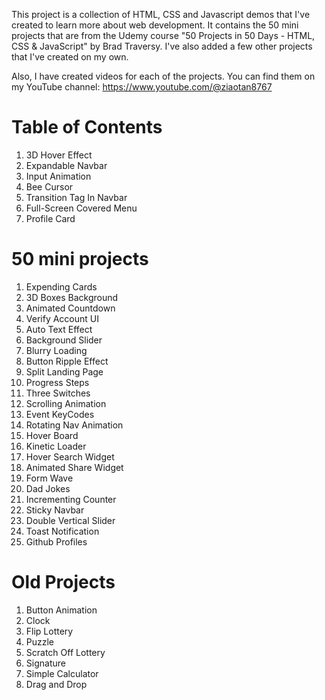 This project is a collection of HTML, CSS and Javascript demos that I've created to learn more about web development. It contains the 50 mini projects that are from the Udemy course "50 Projects in 50 Days - HTML, CSS & JavaScript" by Brad Traversy. I've also added a few other projects that I've created on my own.

Also, I have created videos for each of the projects. You can find them on my YouTube channel: https://www.youtube.com/@ziaotan8767

# Table of Contents
1. 3D Hover Effect
2. Expandable Navbar
3. Input Animation
4. Bee Cursor
5. Transition Tag In Navbar
6. Full-Screen Covered Menu
7. Profile Card 

# 50 mini projects
1. Expending Cards
2. 3D Boxes Background
3. Animated Countdown
4. Verify Account UI
5. Auto Text Effect
6. Background Slider
7. Blurry Loading
8. Button Ripple Effect
9. Split Landing Page
10. Progress Steps
11. Three Switches
12. Scrolling Animation
13. Event KeyCodes
14. Rotating Nav Animation
15. Hover Board
16. Kinetic Loader
17. Hover Search Widget
18. Animated Share Widget
19. Form Wave
20. Dad Jokes
21. Incrementing Counter
22. Sticky Navbar
23. Double Vertical Slider
24. Toast Notification
25. Github Profiles

# Old Projects
1. Button Animation
2. Clock
3. Flip Lottery
4. Puzzle
5. Scratch Off Lottery
6. Signature
7. Simple Calculator
8. Drag and Drop
